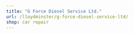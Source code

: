 ```yaml
---
title: "G Force Diesel Service Ltd."
url: /lloydminster/g-force-diesel-service-ltd/
shop: car repair
---
```

